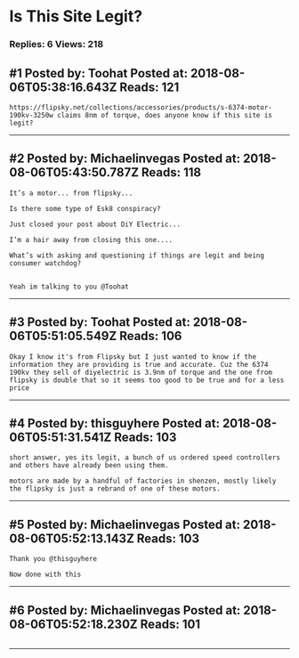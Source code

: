 # Is This Site Legit?

### Replies: 6 Views: 218

## \#1 Posted by: Toohat Posted at: 2018-08-06T05:38:16.643Z Reads: 121

```
https://flipsky.net/collections/accessories/products/s-6374-motor-190kv-3250w claims 8nm of torque, does anyone know if this site is legit?
```

---
## \#2 Posted by: Michaelinvegas Posted at: 2018-08-06T05:43:50.787Z Reads: 118

```
It’s a motor... from flipsky... 

Is there some type of Esk8 conspiracy?

Just closed your post about DiY Electric...

I’m a hair away from closing this one....

What’s with asking and questioning if things are legit and being consumer watchdog?


Yeah im talking to you @Toohat
```

---
## \#3 Posted by: Toohat Posted at: 2018-08-06T05:51:05.549Z Reads: 106

```
Okay I know it's from Flipsky but I just wanted to know if the information they are providing is true and accurate. Cuz the 6374 190kv they sell of diyelectric is 3.9nm of torque and the one from flipsky is double that so it seems too good to be true and for a less price
```

---
## \#4 Posted by: thisguyhere Posted at: 2018-08-06T05:51:31.541Z Reads: 103

```
short answer, yes its legit, a bunch of us ordered speed controllers and others have already been using them. 

motors are made by a handful of factories in shenzen, mostly likely the flipsky is just a rebrand of one of these motors.
```

---
## \#5 Posted by: Michaelinvegas Posted at: 2018-08-06T05:52:13.143Z Reads: 103

```
Thank you @thisguyhere

Now done with this
```

---
## \#6 Posted by: Michaelinvegas Posted at: 2018-08-06T05:52:18.230Z Reads: 101

```

```

---
